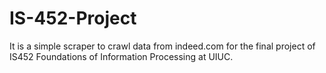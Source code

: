 # IS-452-Project

It is a simple scraper to crawl data from indeed.com for the final project of IS452 Foundations of Information Processing at UIUC.
